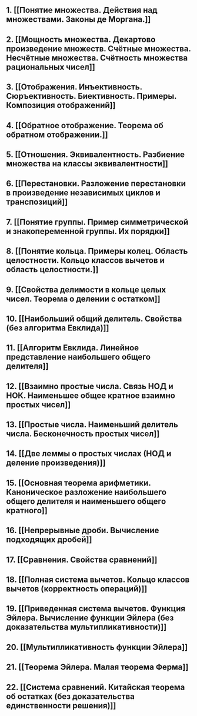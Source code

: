 ## 1. [[Понятие множества. Действия над множествами. Законы де Моргана.]]

## 2. [[Мощность множества. Декартово произведение множеств. Счётные множества. Несчётные множества. Счётность множества рациональных чисел]]

## 3. [[Отображения. Инъективность. Сюръективность. Биективность. Примеры. Композиция отображений]]

## 4. [[Обратное отображение. Теорема об обратном отображении.]]

## 5. [[Отношения. Эквивалентность. Разбиение множества на классы эквивалентности]]
## 6. [[Перестановки. Разложение перестановки в произведение независимых циклов и транспозиций]]

## 7.  [[Понятие группы. Пример симметрической и знакопеременной группы. Их порядки]]

## 8. [[Понятие кольца. Примеры колец. Область целостности. Кольцо классов вычетов и область целостности.]]

## 9. [[Свойства делимости в кольце целых чисел. Теорема о делении с остатком]]


## 10. [[Наибольший общий делитель. Свойства (без алгоритма Евклида)]]




## 11. [[Алгоритм Евклида. Линейное представление наибольшего общего делителя]]

## 12. [[Взаимно простые числа. Связь НОД и НОК. Наименьшее общее кратное взаимно простых чисел]]

## 13. [[Простые числа. Наименьший делитель числа. Бесконечность простых чисел]]

## 14. [[Две леммы о простых числах (НОД и деление произведения)]]

## 15. [[Основная теорема арифметики. Каноническое разложение наибольшего общего делителя и наименьшего общего кратного]]

## 16. [[Непрерывные дроби. Вычисление подходящих дробей]]

## 17. [[Сравнения. Свойства сравнений]]

## 18. [[Полная система вычетов. Кольцо классов вычетов (корректность операций)]]

## 19. [[Приведенная система вычетов. Функция Эйлера. Вычисление функции Эйлера (без доказательства мультипликативности)]]

## 20. [[Мультипликативность функции Эйлера]]





## 21. [[Теорема Эйлера. Малая теорема Ферма]]

## 22. [[Система сравнений. Китайская теорема об остатках (без доказательства единственности решения)]]